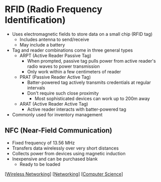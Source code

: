 # RFID (Radio Frequency Identification)

- Uses electromagnetic fields to store data on a small chip (RFID tag)
  - Includes antenna to send/receive
  - May include a battery
- Tag and reader combinations come in three general types
  - ARPT (Active Reader Passive Tag)
    - When prompted, passive tag pulls power from active reader's radio waves to power transmission
    - Only work within a few centimeters of reader
  - PRAT (Passive Reader Active Tag)
    - Batter-powered tag actively transmits credentials at regular intervals
    - Don't require such close proximity
      - Most sophisticated devices can work up to 200m away
  - ARAT (Active Reader Active Tag)
    - Active reader interacts with batter-powered tag
- Commonly used for inventory management

## NFC (Near-Field Communication)

- Fixed frequency of 13.56 MHz
- Transfers data wirelessly over very short distances
- Collects power from devices using magnetic induction
- Inexpensive and can be purchased blank
  - Ready to be loaded

[[Wireless Networking]] [[Networking]] [[Computer Science]]

[//begin]: # "Autogenerated link references for markdown compatibility"
[Wireless Networking]: wireless-networking "Wireless Networking"
[Networking]: networking "Networking"
[Computer Science]: computer-science "Computer Science"
[//end]: # "Autogenerated link references"